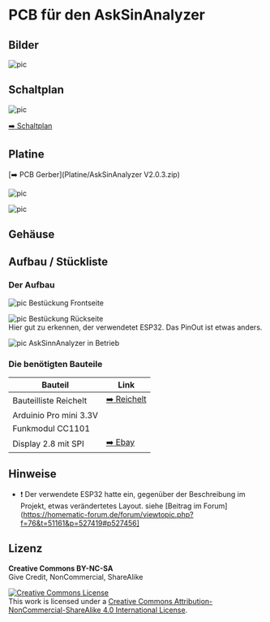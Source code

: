 # PCB für den AskSinAnalyzer


## Bilder

![pic](Images/AskSinAnalyzer.jpg)

## Schaltplan

![pic](Images/Schaltplan.png)

[:arrow_right: Schaltplan](Images/Schaltplan.pdf)


## Platine

[:arrow_right: PCB Gerber](Platine/AskSinAnalyzer V2.0.3.zip)

![pic](Images/PCB_AskSinAnalyzer-Front.png)

![pic](Images/PCB_AskSinAnalyzer-Back.png)

## Gehäuse


## Aufbau / Stückliste

### Der Aufbau
![pic](Images/AskSinAnalyzer_Front.jpg)
Bestückung Frontseite<br>

![pic](Images/AskSinAnalyzer_Back.jpg)
Bestückung Rückseite<br>
Hier gut zu erkennen, der verwendetet ESP32. Das PinOut ist etwas anders.<br>

![pic](Images/AskSinAnalyzer.jpg)
AskSinnAnalyzer in Betrieb<br>



### Die benötigten Bauteile
| Bauteil | Link |
| --------|------|
|Bauteilliste Reichelt|[:arrow_right: Reichelt](https://www.reichelt.de/my/1678090) |
|Arduinio Pro mini 3.3V | |
|Funkmodul CC1101| |
|Display 2.8 mit SPI|[:arrow_right: Ebay](https://www.ebay.de/itm/322625783359) |


## Hinweise

- :exclamation: Der verwendete ESP32 hatte ein, gegenüber der Beschreibung im Projekt, etwas verändertetes Layout. siehe [Beitrag im Forum](https://homematic-forum.de/forum/viewtopic.php?f=76&t=51161&p=527419#p527456]


## Lizenz

**Creative Commons BY-NC-SA**<br>
Give Credit, NonCommercial, ShareAlike

<a rel="license" href="http://creativecommons.org/licenses/by-nc-sa/4.0/"><img alt="Creative Commons License" style="border-width:0" src="https://i.creativecommons.org/l/by-nc-sa/4.0/88x31.png" /></a><br />This work is licensed under a <a rel="license" href="http://creativecommons.org/licenses/by-nc-sa/4.0/">Creative Commons Attribution-NonCommercial-ShareAlike 4.0 International License</a>.
